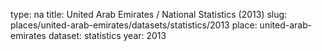 type: na
title: United Arab Emirates / National Statistics (2013)
slug: places/united-arab-emirates/datasets/statistics/2013
place: united-arab-emirates
dataset: statistics
year: 2013
